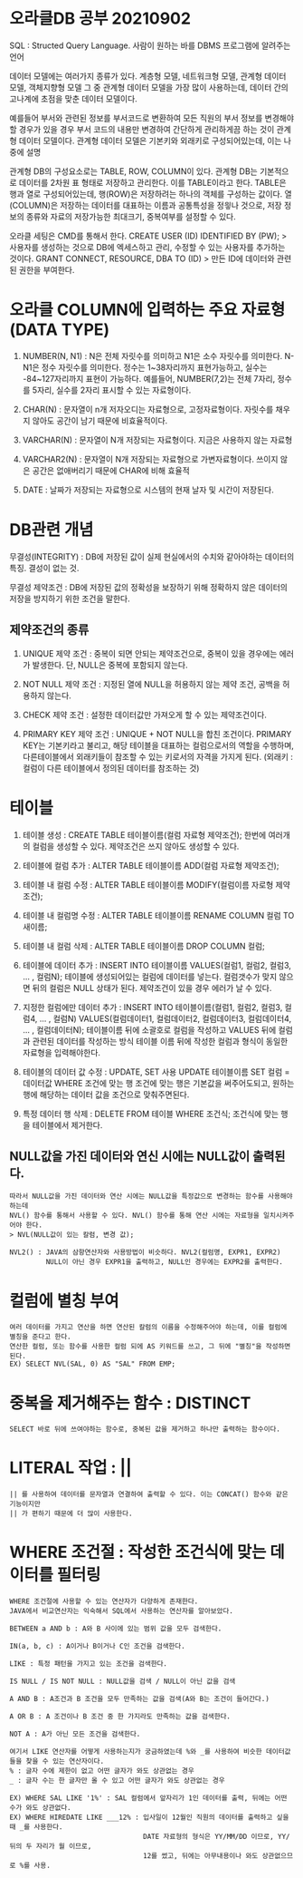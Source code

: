 # 오라클DB 공부 20210902

SQL : Structed Query Language. 사람이 원하는 바를 DBMS 프로그램에 알려주는 언어

데이터 모델에는 여러가지 종류가 있다. 계층형 모델, 네트워크형 모델, 관계형 데이터 모델, 객체지향형 모델
그 중 관계형 데이터 모델을 가장 많이 사용하는데, 데이터 간의 고나계에 초점을 맞춘 데이터 모델이다.

예를들어 부서와 관련된 정보를 부서코드로 변환하여 모든 직원의 부서 정보를 변경해야할 경우가 있을 경우
부서 코드의 내용만 변경하여 간단하게 관리하게끔 하는 것이 관계형 데이터 모델이다.
관계형 데이터 모델은 기본키와 외래키로 구성되어있는데, 이는 나중에 설명

관계형 DB의 구성요소로는 TABLE, ROW, COLUMN이 있다. 
관계형 DB는 기본적으로 데이터를 2차원 표 형태로 저장하고 관리한다. 이를 TABLE이라고 한다.
TABLE은 행과 열로 구성되어있는데, 행(ROW)은 저장하려는 하나의 객체를 구성하는 값이다.
열(COLUMN)은 저장하는 데이터를 대표하는 이름과 공통특성을 정읳나 것으로, 저장 정보의 종류와 자료의
저장가능한 최대크기, 중복여부를 설정할 수 있다.

오라클 세팅은 CMD를 통해서 한다. 
CREATE USER (ID) IDENTIFIED BY (PW); > 사용자를 생성하는 것으로 DB에 엑세스하고 관리, 수정할 수 있는 사용자를 추가하는 것이다.
GRANT CONNECT, RESOURCE, DBA TO (ID) > 만든 ID에 데이터와 관련된 권한을 부여한다.


# 오라클 COLUMN에 입력하는 주요 자료형(DATA TYPE)

1. NUMBER(N, N1) : N은 전체 자릿수를 의미하고 N1은 소수 자릿수를 의미한다. N-N1은 정수 자릿수를 의미한다.
                    정수는 1~38자리까지 표현가능하고, 실수는 -84~127자리까지 표현이 가능하다.
                    예를들어, NUMBER(7,2)는 전체 7자리, 정수를 5자리, 실수를 2자리 표시할 수 있는 자료형이다.

2. CHAR(N) : 문자열이 n개 저자오디는 자료형으로, 고정자료형이다. 자릿수를 채우지 않아도 공간이 남기 때문에 비효율적이다.

3. VARCHAR(N) : 문자열이 N개 저장되는 자료형이다. 지금은 사용하지 않는 자료형

4. VARCHAR2(N) : 문자열이 N개 저장되는 자료형으로 가변자료형이다. 쓰이지 않은 공간은 없애버리기 때문에 CHAR에 비해 효율적

5. DATE : 날짜가 저장되는 자료형으로 시스템의 현재 날자 및 시간이 저장된다.


# DB관련 개념

무결성(INTEGRITY) : DB에 저장된 값이 실제 현실에서의 수치와 같아야하는 데이터의 특징. 결성이 없는 것.

무결성 제약조건 : DB에 저장된 값의 정확성을 보장하기 위해 정확하지 않은 데이터의 저장을 방지하기 위한 조건을 말한다.

## 제약조건의 종류

1. UNIQUE 제약 조건 : 중복이 되면 안되는 제약조건으로, 중복이 있을 경우에는 에러가 발생한다. 단, NULL은 중복에 포함되지 않는다.

2. NOT NULL 제약 조건 : 지정된 열에 NULL을 허용하지 않는 제약 조건, 공백을 허용하지 않는다.

3. CHECK 제약 조건 : 설정한 데이터값만 가져오게 할 수 있는 제약조건이다.

4. PRIMARY KEY 제약 조건 : UNIQUE + NOT NULL을 합친 조건이다. PRIMARY KEY는 기본키라고 불리고, 해당 테이블을 대표하는
                            컬럼으로서의 역할을 수행하며, 다른테이블에서 외래키들이 참조할 수 있는 키로서의 자격을 가지게 된다.
                            (외래키 : 컬럼이 다른 테이블에서 정의된 데이터를 참조하는 것)


# 테이블

1. 테이블 생성 : CREATE TABLE 테이블이름(컬럼 자료형 제약조건);
                한번에 여러개의 컬럼을 생성할 수 있다. 제약조건은 쓰지 않아도 생성할 수 있다.

2. 테이블에 컬럼 추가 : ALTER TABLE 테이블이름 ADD(컬럼 자료형 제약조건);
3. 테이블 내 컬럼 수정 : ALTER TABLE 테이블이름 MODIFY(컬럼이름 자로형 제약조건);
4. 테이블 내 컬럼명 수정 : ALTER TABLE 테이블이름 RENAME COLUMN 컬럼 TO 새이름;
5. 테이블 내 컬럼 삭제 : ALTER TABLE 테이블이름 DROP COLUMN 컬럼;

6. 테이블에 데이터 추가 : INSERT INTO 테이블이름 VALUES(컬럼1, 컬럼2, 컬럼3, ... , 컬럼N);
                          테이블에 생성되어있는 컬럼에 데이터를 넣는다. 컬럼갯수가 맞지 않으면 뒤의 컬럼은 NULL 상태가 된다.
                          제약조건이 있을 경우 에러가 날 수 있다.

7. 지정한 컬럼에만 데이터 추가 : INSERT INTO 테이블이름(컬럼1, 컬럼2, 컬럼3, 컬럼4, ... , 컬럼N)
                                    VALUES(컬럼데이터1, 컬럼데이터2, 컬럼데이터3, 컬럼데이터4, ... , 컬럼데이터N);
                                 테이블이름 뒤에 소괄호로 컬럼을 작성하고 VALUES 뒤에 컬럼과 관련된 데이터를 작성하는 방식
                                 테이블 이름 뒤에 작성한 컬럼과 형식이 동일한 자료형을 입력해야한다.

8. 테이블의 데이터 값 수정 : UPDATE, SET 사용
                            UPDATE 테이블이름 SET 컬럼 = 데이터값 WHERE 조건에 맞는 행
                            조건에 맞는 행은 기본값을 써주어도되고, 원하는 행에 해당하는 데이터 값을 조건으로 맞춰주면된다.

9. 특정 데이터 행 삭제 : DELETE FROM 테이블 WHERE 조건식;
                         조건식에 맞는 행을 테이블에서 제거한다.


## NULL값을 가진 데이터와 연신 시에는 NULL값이 출력된다.
    따라서 NULL값을 가진 데이터와 연산 시에는 NULL값을 특정값으로 변경하는 함수를 사용해야하는데
    NVL() 함수를 통해서 사용할 수 있다. NVL() 함수를 통해 연산 시에는 자료형을 일치시켜주어야 한다.
    > NVL(NULL값이 있는 칼럼, 변경 값);

    NVL2() : JAVA의 삼항연산자와 사용방법이 비슷하다. NVL2(컬럼명, EXPR1, EXPR2)
             NULL이 아닌 경우 EXPR1을 출력하고, NULL인 경우에는 EXPR2를 출력한다.


# 컬럼에 별칭 부여
    여러 데이터를 가지고 연산을 하면 연산된 칼럼의 이름을 수정해주어야 하는데, 이를 컬럼에 별칭을 준다고 한다.
    연산한 컬럼, 또는 함수를 사용한 컬럼 되에 AS 키워드를 쓰고, 그 뒤에 "별칭"을 작성하면 된다.
    EX) SELECT NVL(SAL, 0) AS "SAL" FROM EMP;

# 중복을 제거해주는 함수 : DISTINCT
    SELECT 바로 뒤에 쓰여야하는 함수로, 중복된 값을 제거하고 하나만 출력하는 함수이다.

# LITERAL 작업 : ||
    || 를 사용하여 데이터를 문자열과 연결하여 출력할 수 있다. 이는 CONCAT() 함수와 같은 기능이지만
    || 가 편하기 때문에 더 많이 사용한다.

# WHERE 조건절 : 작성한 조건식에 맞는 데이터를 필터링
    WHERE 조건절에 사용할 수 있는 연산자가 다양하게 존재한다.
    JAVA에서 비교연산자는 익숙해서 SQL에서 사용하는 연산자를 알아보았다.

    BETWEEN a AND b : A와 B 사이에 있는 범위 값을 모두 검색한다.

    IN(a, b, c) : A이거나 B이거나 C인 조건을 검색한다.

    LIKE : 특정 패턴을 가지고 있는 조건을 검색한다.

    IS NULL / IS NOT NULL : NULL값을 검색 / NULL이 아닌 값을 검색

    A AND B : A조건과 B 조건을 모두 만족하는 값을 검색(A와 B는 조건이 들어간다.)

    A OR B : A 조건이나 B 조건 중 한 가지라도 만족하는 값을 검색한다.

    NOT A : A가 아닌 모든 조건을 검색한다.

    여기서 LIKE 연산자를 어떻게 사용하는지가 궁금하였는데 %와 _를 사용하여 비슷한 데이터값들을 찾을 수 있는 연산자이다.
    % : 글자 수에 제한이 없고 어떤 글자가 와도 상관없는 경우
    _ : 글자 수는 한 글자만 올 수 있고 어떤 글자가 와도 상관없는 경우

    EX) WHERE SAL LIKE '1%' : SAL 컬럼에서 앞자리가 1인 데이터를 출력, 뒤에는 어떤 수가 와도 상관없다.
    EX) WHERE HIREDATE LIKE ___12% : 입사일이 12월인 직원의 데이터를 출력하고 싶을 때 _를 사용한다.
                                     DATE 자료형의 형식은 YY/MM/DD 이므로, YY/ 뒤의 두 자리가 월 이므로,
                                     12를 썼고, 뒤에는 아무내용이나 와도 상관없으므로 %를 사용.